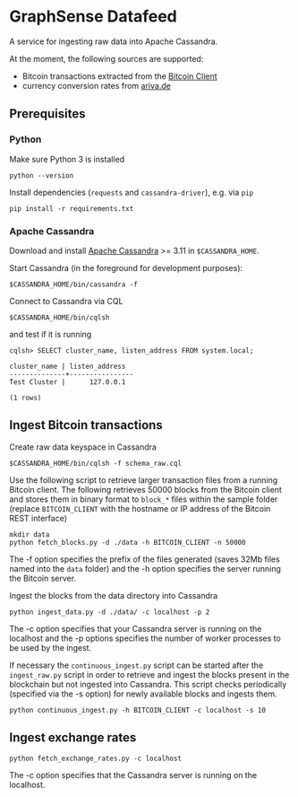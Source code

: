 # GraphSense Datafeed

A service for ingesting raw data into Apache Cassandra.

At the moment, the following sources are supported:

* Bitcoin transactions extracted from the [Bitcoin Client][bitcoin-client]
* currency conversion rates from [ariva.de][ariva.de]

## Prerequisites

### Python

Make sure Python 3 is installed

    python --version

Install dependencies (`requests` and `cassandra-driver`), e.g. via `pip`

    pip install -r requirements.txt

### Apache Cassandra

Download and install [Apache Cassandra][apache-cassandra] >= 3.11
in `$CASSANDRA_HOME`.

Start Cassandra (in the foreground for development purposes):

    $CASSANDRA_HOME/bin/cassandra -f

Connect to Cassandra via CQL

    $CASSANDRA_HOME/bin/cqlsh

and test if it is running

    cqlsh> SELECT cluster_name, listen_address FROM system.local;

    cluster_name | listen_address
    --------------+----------------
    Test Cluster |      127.0.0.1

    (1 rows)

## Ingest Bitcoin transactions

Create raw data keyspace in Cassandra

    $CASSANDRA_HOME/bin/cqlsh -f schema_raw.cql

Use the following script to retrieve larger transaction files from a running
Bitcoin client. The following retrieves 50000 blocks from the Bitcoin client
and stores them in binary format to `block_*` files within the sample folder
(replace `BITCOIN_CLIENT` with the hostname or IP address of the Bitcoin REST
interface)

    mkdir data
    python fetch_blocks.py -d ./data -h BITCOIN_CLIENT -n 50000

The -f option specifies the prefix of the files generated (saves 32Mb files
named into the `data` folder) and the -h option specifies the server running
the Bitcoin server.

Ingest the blocks from the data directory into Cassandra

    python ingest_data.py -d ./data/ -c localhost -p 2

The -c option specifies that your Cassandra server is running on the
localhost and the -p options specifies the number of worker processes to
be used by the ingest.

If necessary the `continuous_ingest.py` script can be started after the
`ingest_raw.py` script in order to retrieve and ingest the blocks
present in the blockchain but not ingested into Cassandra. This script
checks periodically (specified via the -s option) for newly available
blocks and ingests them.

    python continuous_ingest.py -h BITCOIN_CLIENT -c localhost -s 10

## Ingest exchange rates

    python fetch_exchange_rates.py -c localhost

The -c option specifies that the Cassandra server is running on the
localhost.

[bitcoin-client]: https://github.com/graphsense/bitcoin-client
[ariva.de]: http://www.ariva.de
[apache-cassandra]: http://cassandra.apache.org/download/

